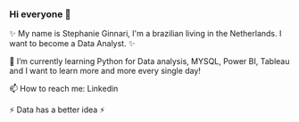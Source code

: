 ### Hi everyone 👋

✨ My name is Stephanie Ginnari, I'm a brazilian living in the Netherlands. I want to become a Data Analyst. ✨

🌱 I’m currently learning Python for Data analysis, MYSQL, Power BI, Tableau and I want to learn more and more every single day!

📫 How to reach me: Linkedin 


⚡ Data has a better idea ⚡
